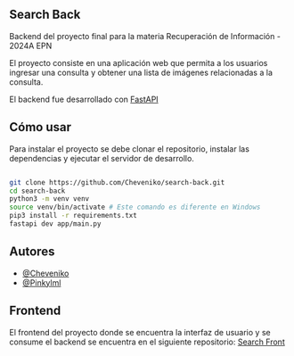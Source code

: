## Search Back

Backend del proyecto final para la materia Recuperación de Información - 2024A EPN

El proyecto consiste en una aplicación web que permita a los usuarios ingresar una consulta y obtener una lista de imágenes relacionadas a la consulta.

El backend fue desarrollado con [FastAPI](https://fastapi.tiangolo.com/)

## Cómo usar

Para instalar el proyecto se debe clonar el repositorio, instalar las dependencias y ejecutar el servidor de desarrollo.

```bash

git clone https://github.com/Cheveniko/search-back.git
cd search-back
python3 -m venv venv
source venv/bin/activate # Este comando es diferente en Windows
pip3 install -r requirements.txt
fastapi dev app/main.py

```

## Autores

- [@Cheveniko](https://github.com/Cheveniko)
- [@Pinkylml](https://github.com/Pinkylml)

## Frontend

El frontend del proyecto donde se encuentra la interfaz de usuario y se consume el backend se encuentra en el siguiente repositorio: [Search Front](https://github.com/Cheveniko/search-front)
